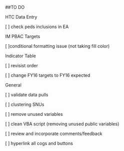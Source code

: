 
##TO DO


HTC Data Entry

[ ] check peds inclusions in EA

IM PBAC Targets

[ ]conditional formatting issue (not taking fill color)

Indicator Table

[ ] revisist order

[ ] change FY16 targets to FY16 expected

General

[ ] validate data pulls

[ ] clustering SNUs

[ ] remove unused variables

[ ] clean VBA script (removing unused public variables)

[ ] review and incorporate comments/feedback

[ ] hyperlink all cogs and buttons
